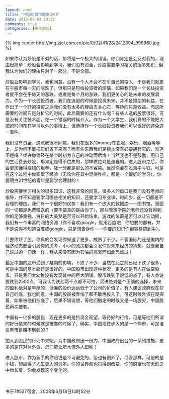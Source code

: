 ```yaml
---
layout: post
title: "中国的股市需要你们"
date: 2013-08-03 14:23
comments: true
categories: [茶余酒后]
---
```


{% img center http://img.zjol.com.cn/pic/0/02/41/28/2412894_998960.jpg %}

如果你认为炒股是不对的话，那将是一个极大的错误。你们肯定是会反对我的，理由很简单：炒股会影响到学习，我们没有资金，炒股需要学习相关的很多知识...但我认为你们的理由只对了一部分，不是全部。

<!--more-->

炒股会影响到学习，我也同意。没有一个人不会不在乎自己的投入，于是我们就更在乎股市每一天的涨跌了。但那只是短线投资者的烦恼，如果我们是一个长线投资者就不会在乎每天的涨跌，或者是每个月的涨跌，我们更关心的是未来的发展潜力。作为一个长线投资者，我们在选股的时候是投资未来，并不是短期的利益，在作出了一个好的投资之后我们没有太多的理由去关心它，等待的只是收益。而这所需要的时间只是分析它的时间，此后需要的还有什么呢？有些人选的股票很好，可是没有关注技术面，在一个错误的时候介入。作为一个大学生，我们真的不能把大把的时间花在学习以外的事情上，但选择作一个长线投资者我们可以很好的避免这一事件。


我们没有资金，这点我很不同意。我们花很多的money在衣服、娱乐、烟酒等等上，却为何不能把它们省下来呢？而有些东西我们是根本没有必要拥有它的，难道不是吗？或许你曾经在某个时刻为自己的冲动而后悔！当然我也不是鼓励，用自己的生活费去炒股，那肯定是得不偿失的，那样做绝对是愚蠢的。进入股市之后，你会更加懂得赚钱的艰辛，涨一分都是那么的不容易。当然你会在股海中亏钱，可是在这个过程中你积累了经验（无论你在其中混得咋样，都是一个很好的学习），你要明白21世纪的青年是要学会理财的！


炒股需要学习相关的很多知识，这我非常的同意。很多人的借口是我们没有老师的指导，并不知道要学习哪些相关的知识，还要学习专业课，时间少...这一切都是不合理的理由，我们有一个很好的优势：我们有一个庞大的数据库——图书馆，里面的一切都是免费赠送的（要不要真的是由你了），那些管理学院的老师还没有得到你的足够重视，白日的大美梦是否可以开始结束，游戏的位置是否可以让它动摇，我们有一个丰富的网络资源（你不喜欢google，就用百度吧，你想要的都有，并不是说你不知道百度或google，只是想告诉你——你要的知识你很容易搞到手）。


只要你炒了股，你真的会发现你知道了更多，成熟了不少。不管国际的还是国内的经济动态都会引发你的思考，小小的政策都会引发你对未来经济的猜想。就像我自己说过的一句话一样：我从来没有因为石油的高涨而如此恐慌过！


最近中国的股市受到了越南的影响，下跌了不少，当然在此之前已经下跌了很多，可是中国的基本面还是很好的。中国股市出现这种状况，更多的是有人在做空股市，只是我们太幼稚没有发现其中的巨大阴谋。股市跌到了很低的点了，有人会说要跌到2500点，可我认为跌到两千点都不可怕，买进绝对是个正确的选择，未来的盈利绝对是丰厚的，低廉的股价远远低于了公司的价值了。有人建议政府现在抄自己的底，我也同意，中国的股民被弄怕了都不敢再投入了，可这时候外资在窥探着，如果被他们抄底了，后果不堪设想，等他们撤走的时候又是一场股灾，中国股民再次被套。


中国有一亿多的股民，现在更多的是持现金观望，等待好的行情，可是等他们所谓的好行情来的时候就是被套的时候了。确实，中国现在步入的是一个熊市，可是谁说熊市是赚不到钱的？


加入到股民的行列中来吧，为中国政府出一份力，中国政府出台的一系列措施，更多的是在对付外资，怎们能让肥水流外人田呢！


进入股市，作为新手的你赔钱是不可避免的，但也有例外了。尽管那样，可赔的是小钱，却赢得了人生更大的资本。你的世界观也将得到改变，你的财富也在无形之中增长着，你会发现这个变化的。

<br></br>
书于7#527宿舍，2008年6月18日14时52分